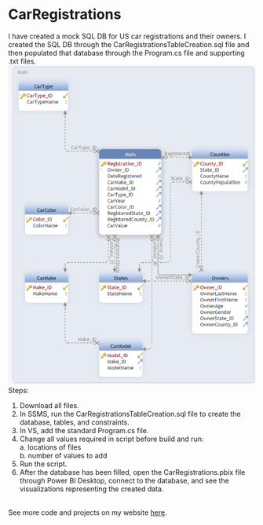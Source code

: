 # CarRegistrations
I have created a mock SQL DB for US car registrations and their owners. I created the SQL DB through the CarRegistrationsTableCreation.sql file and then populated that database through the Program.cs file and supporting .txt files.</br>
![](images/DB%20Schema.png)
</br>
Steps:</br>
1. Download all files.</br>
2. In SSMS, run the CarRegistrationsTableCreation.sql file to create the database, tables, and constraints.</br>
3. In VS, add the standard Program.cs file.</br>
4. Change all values required in script before build and run:</br>
  a. locations of files</br>
  b. number of values to add</br>
5. Run the script.</br>
6. After the database has been filled, open the CarRegistrations.pbix file through Power BI Desktop, connect to the database, and see the  visualizations representing the created data.</br>
</br>
See more code and projects on my website <a href="https://terranjendro.wordpress.com/">here</a>.
